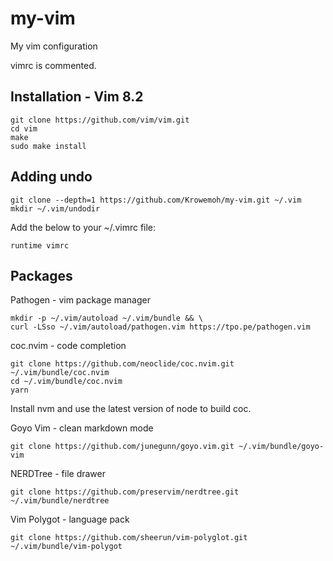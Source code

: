 # my-vim

My vim configuration

vimrc is commented.

## Installation - Vim 8.2

    git clone https://github.com/vim/vim.git
    cd vim
    make
    sudo make install


## Adding undo

    git clone --depth=1 https://github.com/Krowemoh/my-vim.git ~/.vim
    mkdir ~/.vim/undodir

Add the below to your ~/.vimrc file:
    
    runtime vimrc
 
## Packages

Pathogen - vim package manager

    mkdir -p ~/.vim/autoload ~/.vim/bundle && \
    curl -LSso ~/.vim/autoload/pathogen.vim https://tpo.pe/pathogen.vim

coc.nvim - code completion

    git clone https://github.com/neoclide/coc.nvim.git ~/.vim/bundle/coc.nvim
    cd ~/.vim/bundle/coc.nvim
    yarn 

Install nvm and use the latest version of node to build coc.

Goyo Vim - clean markdown mode

    git clone https://github.com/junegunn/goyo.vim.git ~/.vim/bundle/goyo-vim

NERDTree - file drawer

    git clone https://github.com/preservim/nerdtree.git ~/.vim/bundle/nerdtree

Vim Polygot - language pack

    git clone https://github.com/sheerun/vim-polyglot.git ~/.vim/bundle/vim-polygot


